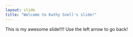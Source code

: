 ```yaml
---
layout: slide
title: "Welcome to Kathy Snell's slide!"
---
```

This is my awesome slide!!!!
Use the left arrow to go back!
